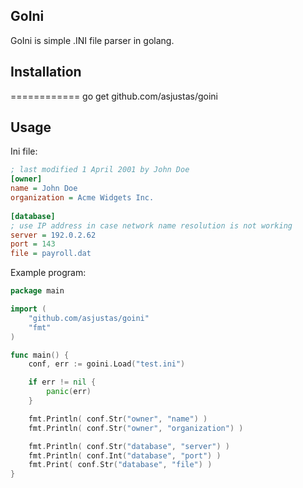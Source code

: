 ## GoIni
GoIni is simple .INI file parser in golang.

## Installation
============
    go get github.com/asjustas/goini

## Usage
Ini file:

```ini
; last modified 1 April 2001 by John Doe
[owner]
name = John Doe
organization = Acme Widgets Inc.
 
[database]
; use IP address in case network name resolution is not working
server = 192.0.2.62     
port = 143
file = payroll.dat
```
Example program:

```go
package main

import (
	"github.com/asjustas/goini"
	"fmt"
)

func main() {
	conf, err := goini.Load("test.ini")

	if err != nil {
		panic(err)
	}

	fmt.Println( conf.Str("owner", "name") )
	fmt.Println( conf.Str("owner", "organization") )

	fmt.Println( conf.Str("database", "server") )
	fmt.Println( conf.Int("database", "port") )
	fmt.Print( conf.Str("database", "file") )
}
```